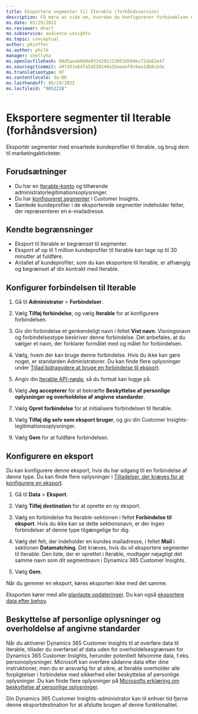 ```yaml
---
title: Eksportere segmenter til Iterable (forhåndsversion)
description: Få mere at vide om, hvordan du konfigurerer forbindelsen og eksporterer til Iterable.
ms.date: 03/29/2022
ms.reviewer: mhart
ms.subservice: audience-insights
ms.topic: conceptual
author: pkieffer
ms.author: philk
manager: shellyha
ms.openlocfilehash: 98d5aeab6b0e932d291213053d509ec72da82e47
ms.sourcegitcommit: a97d31a647a5d259140a1baaeef8c6ea10b8cbde
ms.translationtype: HT
ms.contentlocale: da-DK
ms.lasthandoff: 06/29/2022
ms.locfileid: "9052228"
---
```

# <a name="export-segments-to-iterable-preview"></a>Eksportere segmenter til Iterable (forhåndsversion)

Eksportér segmenter med ensartede kundeprofiler til Iterable, og brug dem til marketingaktiviteter.

## <a name="prerequisites"></a>Forudsætninger

-   Du har en [Iterable-konto](https://iterable.com/) og tilhørende administratorlegitimationsoplysninger.
-   Du har [konfigureret segmenter](segments.md) i Customer Insights.
-   Samlede kundeprofiler i de eksporterede segmenter indeholder felter, der repræsenterer en e-mailadresse.

## <a name="known-limitations"></a>Kendte begrænsninger

- Eksport til Iterable er begrænset til segmenter.
- Eksport af op til 1 million kundeprofiler til Iterable kan tage op til 30 minutter at fuldføre. 
- Antallet af kundeprofiler, som du kan eksportere til Iterable, er afhængig og begrænset af din kontrakt med Iterable.

## <a name="set-up-connection-to-iterable"></a>Konfigurer forbindelsen til Iterable

1. Gå til **Administrator** > **Forbindelser**.

1. Vælg **Tilføj forbindelse**, og vælg **Iterable** for at konfigurere forbindelsen.

1. Giv din forbindelse et genkendeligt navn i feltet **Vist navn**. Visningsnavn og forbindelsestype beskriver denne forbindelse. Det anbefales, at du vælger et navn, der forklarer formålet med og målet for forbindelsen.

1. Vælg, hvem der kan bruge denne forbindelse. Hvis du ikke kan gøre noget, er standarden Administratorer. Du kan finde flere oplysninger under [Tillad bidragydere at bruge en forbindelse til eksport](connections.md#allow-contributors-to-use-a-connection-for-exports).

1. Angiv din [Iterable API-nøgle](https://support.iterable.com/hc/en-us/articles/360043464871), så du fortsat kan logge på. 

1. Vælg **Jeg accepterer** for at bekræfte **Beskyttelse af personlige oplysninger og overholdelse af angivne standarder**.

1. Vælg **Opret forbindelse** for at initialisere forbindelsen til Iterable.

1. Vælg **Tilføj dig selv som eksport bruger**, og giv din Customer Insights-legitimationsoplysninger.

1. Vælg **Gem** for at fuldføre forbindelsen.

## <a name="configure-an-export"></a>Konfigurere en eksport

Du kan konfigurere denne eksport, hvis du har adgang til en forbindelse af denne type. Du kan finde flere oplysninger i [Tilladelser, der kræves for at konfigurere en eksport](export-destinations.md#set-up-a-new-export).

1. Gå til **Data** > **Eksport**.

1. Vælg **Tilføj destination** for at oprette en ny eksport.

1. Vælg en forbindelse fra Iterable-sektionen i feltet **Forbindelse til eksport**. Hvis du ikke kan se dette sektionsnavn, er der ingen forbindelser af denne type tilgængelige for dig.

3. Vælg det felt, der indeholder en kundes mailadresse, i feltet **Mail** i sektionen **Datamatching**. Det kræves, hvis du vil eksportere segmenter til Iterable. Den liste, der er oprettet i Iterable, modtager nøjagtigt det samme navn som dit segmentnavn i Dynamics 365 Customer Insights.

1. Vælg **Gem**.

Når du gemmer en eksport, køres eksporten ikke med det samme.

Eksporten kører med alle [planlagte opdateringer](system.md#schedule-tab). Du kan også [eksportere data efter behov](export-destinations.md#run-exports-on-demand). 


## <a name="data-privacy-and-compliance"></a>Beskyttelse af personlige oplysninger og overholdelse af angivne standarder

Når du aktiverer Dynamics 365 Customer Insights til at overføre data til Iterable, tillader du overførsel af data uden for overholdelsesgrænsen for Dynamics 365 Customer Insights, herunder potentielt følsomme data, f.eks. personoplysninger. Microsoft kan overføre sådanne data efter dine instruktioner, men du er ansvarlig for at sikre, at Iterable overholder alle forpligtelser i forbindelse med sikkerhed eller beskyttelse af personlige oplysninger. Du kan finde flere oplysninger på [Microsofts erklæring om beskyttelse af personlige oplysninger](https://go.microsoft.com/fwlink/?linkid=396732).

Din Dynamics 365 Customer Insights-administrator kan til enhver tid fjerne denne eksportdestination for at afslutte brugen af denne funktionalitet.
